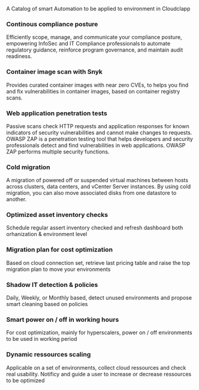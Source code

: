 A Catalog of smart Automation to be applied to environment in Cloudclapp

### Continous compliance posture
Efficiently scope, manage, and communicate your compliance posture, empowering InfoSec and IT Compliance professionals to automate regulatory guidance, reinforce program governance, and maintain audit readiness.

### Container image scan with Snyk
Provides curated container images with near zero CVEs, to helps you find and fix vulnerabilities in container images, based on container registry scans.

### Web application penetration tests
Passive scans check HTTP requests and application responses for known indicators of security vulnerabilities and cannot make changes to requests.
OWASP ZAP is a penetration testing tool that helps developers and security professionals detect and find vulnerabilities in web applications. OWASP ZAP performs multiple security functions.

### Cold migration
A migration of powered off or suspended virtual machines between hosts across clusters, data centers, and vCenter Server instances. By using cold migration, you can also move associated disks from one datastore to another.

### Optimized asset inventory checks
Schedule regular assert inventory checked and refresh dashboard both orhanization & environment level

### Migration plan for cost optimization
Based on cloud connection set, retrieve last pricing table and raise the top migration plan to move your environments

### Shadow IT detection & policies
Daily, Weekly, or Monthly based, detect unused environments and propose smart cleaning based on policies

### Smart power on / off in working hours
For cost optimization, mainly for hyperscalers, power on / off environments to be used in working period

### Dynamic ressources scaling
Applicable on a set of environments, collect cloud ressources and check real usability. Notificy and guide a user to increase or decrease ressources to be optimized

